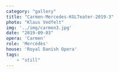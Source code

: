 ```yaml
---
category: "gallery"
title: "Carmen-Mercedes-KGLTeater-2019-3"
photo: "Klaus Vedfelt"
img: '../img/carmen3.jpg'
date: "2019-09-03"
opera: 'Carmen'
role: 'Mercédès'
house: 'Royal Danish Opera'
tags:
    - "still"
---
```

